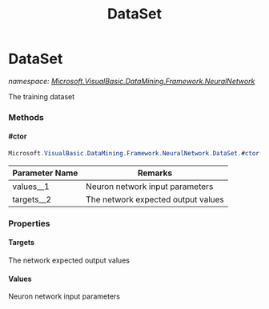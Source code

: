 ﻿---
title: DataSet
---

# DataSet
_namespace: [Microsoft.VisualBasic.DataMining.Framework.NeuralNetwork](N-Microsoft.VisualBasic.DataMining.Framework.NeuralNetwork.html)_

The training dataset



### Methods

#### #ctor
```csharp
Microsoft.VisualBasic.DataMining.Framework.NeuralNetwork.DataSet.#ctor(System.Double[],System.Double[])
```


|Parameter Name|Remarks|
|--------------|-------|
|values__1|Neuron network input parameters|
|targets__2|The network expected output values|



### Properties

#### Targets
The network expected output values
#### Values
Neuron network input parameters
